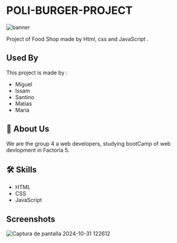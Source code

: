 

# POLI-BURGER-PROJECT
![banner](https://github.com/user-attachments/assets/0f4446db-0a6d-470c-afe8-4fe73dc2c475)


Project of Food Shop made by Html, css and JavaScript .


## Used By

This project is made by :


- Miguel
- Issam
- Santino
- Matias 
- Maria


## 🚀 About Us
We are the group 4 a web developers, studying bootCamp of web devlopment in Factoria 5.


## 🛠 Skills
- HTML
- CSS
- JavaScript

## Screenshots

![Captura de pantalla 2024-10-31 122612](https://github.com/user-attachments/assets/6454d4ed-5abb-4eae-bdd8-2c57d5bca6a5)


